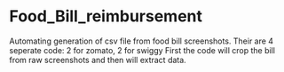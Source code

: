 # Food_Bill_reimbursement
Automating generation of csv file from food bill screenshots. 
Their are 4 seperate code:  2 for zomato, 2 for swiggy
First the code will crop the bill from raw screenshots and then will extract data.

